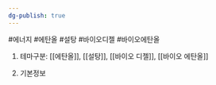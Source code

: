 ```yaml
---
dg-publish: true
---
```

#에너지  #에탄올 #설탕 #바이오디젤 #바이오에탄올



1. 테마구분: [[에탄올]], [[설탕]], [[바이오 디젤]], [[바이오 에탄올]]

1. 기본정보
